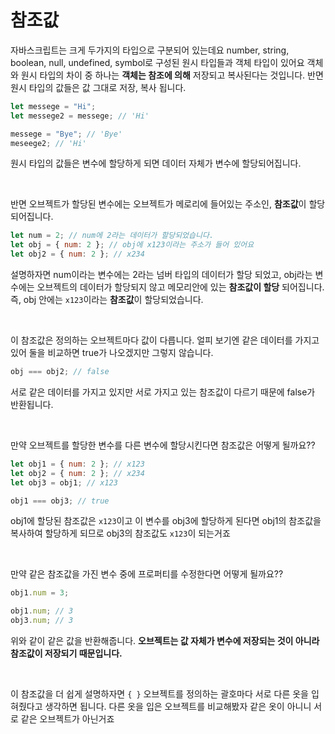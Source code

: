 # 참조값

자바스크립트는 크게 두가지의 타입으로 구분되어 있는데요 number, string, boolean, null, undefined, symbol로 구성된 원시 타입들과 객체 타입이 있어요 객체와 원시 타입의 차이 중 하나는 **객체는 참조에 의해** 저장되고 복사된다는 것입니다. 반면 원시 타입의 값들은 값 그대로 저장, 복사 됩니다.

```jsx
let messege = "Hi";
let messege2 = messege; // 'Hi'

messege = "Bye"; // 'Bye'
meseege2; // 'Hi'
```

원시 타입의 값들은 변수에 할당하게 되면 데이터 자체가 변수에 할당되어집니다.

<br />

반면 오브젝트가 할당된 변수에는 오브젝트가 메로리에 들어있는 주소인, **참조값**이 할당되어집니다.

```jsx
let num = 2; // num에 2라는 데이터가 할당되었습니다.
let obj = { num: 2 }; // obj에 x123이라는 주소가 들어 있어요
let obj2 = { num: 2 }; // x234
```

설명하자면 num이라는 변수에는 2라는 넘버 타입의 데이터가 할당 되었고, obj라는 변수에는 오브젝트의 데이터가 할당되지 않고 메모리안에 있는 **참조값이 할당** 되어집니다. 즉, obj 안에는 `x123`이라는 **참조값**이 할당되었습니다.

<br />

이 참조값은 정의하는 오브젝트마다 값이 다릅니다. 얼피 보기엔 같은 데이터를 가지고 있어 둘을 비교하면 true가 나오겠지만 그렇지 않습니다.

```jsx
obj === obj2; // false
```

서로 같은 데이터를 가지고 있지만 서로 가지고 있는 참조값이 다르기 때문에 false가 반환됩니다.

<br />

만약 오브젝트를 할당한 변수를 다른 변수에 할당시킨다면 참조값은 어떻게 될까요??

```jsx
let obj1 = { num: 2 }; // x123
let obj2 = { num: 2 }; // x234
let obj3 = obj1; // x123

obj1 === obj3; // true
```

obj1에 할당된 참조값은 `x123`이고 이 변수를 obj3에 할당하게 된다면 obj1의 참조값을 복사하여 할당하게 되므로 obj3의 참조값도 `x123`이 되는거죠

<br />

만약 같은 참조값을 가진 변수 중에 프로퍼티를 수정한다면 어떻게 될까요??

```jsx
obj1.num = 3;

obj1.num; // 3
obj3.num; // 3
```

위와 같이 같은 값을 반환해줍니다. **오브젝트는 값 자체가 변수에 저장되는 것이 아니라 참조값이 저장되기 때문입니다.**

<br />

이 참조값을 더 쉽게 설명하자면 `{ }` 오브젝트를 정의하는 괄호마다 서로 다른 옷을 입혀줬다고 생각하면 됩니다. 다른 옷을 입은 오브젝트를 비교해봤자 같은 옷이 아니니 서로 같은 오브젝트가 아닌거죠
